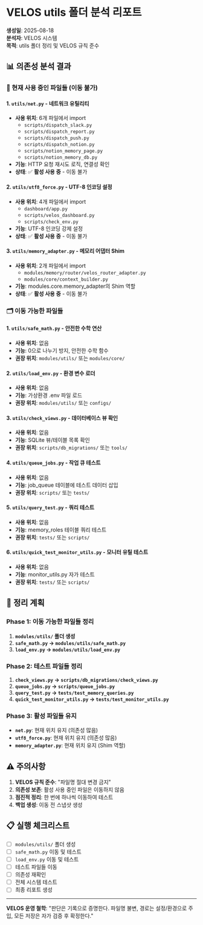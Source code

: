 # VELOS utils 폴더 분석 리포트

**생성일**: 2025-08-18  
**분석자**: VELOS 시스템  
**목적**: utils 폴더 정리 및 VELOS 규칙 준수

## 📊 의존성 분석 결과

### 🔗 현재 사용 중인 파일들 (이동 불가)

#### 1. `utils/net.py` - 네트워크 유틸리티
- **사용 위치**: 6개 파일에서 import
  - `scripts/dispatch_slack.py`
  - `scripts/dispatch_report.py` 
  - `scripts/dispatch_push.py`
  - `scripts/dispatch_notion.py`
  - `scripts/notion_memory_page.py`
  - `scripts/notion_memory_db.py`
- **기능**: HTTP 요청 재시도 로직, 연결성 확인
- **상태**: ✅ **활성 사용 중** - 이동 불가

#### 2. `utils/utf8_force.py` - UTF-8 인코딩 설정
- **사용 위치**: 4개 파일에서 import
  - `dashboard/app.py`
  - `scripts/velos_dashboard.py`
  - `scripts/check_env.py`
- **기능**: UTF-8 인코딩 강제 설정
- **상태**: ✅ **활성 사용 중** - 이동 불가

#### 3. `utils/memory_adapter.py` - 메모리 어댑터 Shim
- **사용 위치**: 2개 파일에서 import
  - `modules/memory/router/velos_router_adapter.py`
  - `modules/core/context_builder.py`
- **기능**: modules.core.memory_adapter의 Shim 역할
- **상태**: ✅ **활성 사용 중** - 이동 불가

### 🗂️ 이동 가능한 파일들

#### 1. `utils/safe_math.py` - 안전한 수학 연산
- **사용 위치**: 없음
- **기능**: 0으로 나누기 방지, 안전한 수학 함수
- **권장 위치**: `modules/utils/` 또는 `modules/core/`

#### 2. `utils/load_env.py` - 환경 변수 로더
- **사용 위치**: 없음
- **기능**: 가상환경 .env 파일 로드
- **권장 위치**: `modules/utils/` 또는 `configs/`

#### 3. `utils/check_views.py` - 데이터베이스 뷰 확인
- **사용 위치**: 없음
- **기능**: SQLite 뷰/테이블 목록 확인
- **권장 위치**: `scripts/db_migrations/` 또는 `tools/`

#### 4. `utils/queue_jobs.py` - 작업 큐 테스트
- **사용 위치**: 없음
- **기능**: job_queue 테이블에 테스트 데이터 삽입
- **권장 위치**: `scripts/` 또는 `tests/`

#### 5. `utils/query_test.py` - 쿼리 테스트
- **사용 위치**: 없음
- **기능**: memory_roles 테이블 쿼리 테스트
- **권장 위치**: `tests/` 또는 `scripts/`

#### 6. `utils/quick_test_monitor_utils.py` - 모니터 유틸 테스트
- **사용 위치**: 없음
- **기능**: monitor_utils.py 자가 테스트
- **권장 위치**: `tests/` 또는 `scripts/`

## 🎯 정리 계획

### Phase 1: 이동 가능한 파일들 정리
1. **`modules/utils/` 폴더 생성**
2. **`safe_math.py` → `modules/utils/safe_math.py`**
3. **`load_env.py` → `modules/utils/load_env.py`**

### Phase 2: 테스트 파일들 정리
1. **`check_views.py` → `scripts/db_migrations/check_views.py`**
2. **`queue_jobs.py` → `scripts/queue_jobs.py`**
3. **`query_test.py` → `tests/test_memory_queries.py`**
4. **`quick_test_monitor_utils.py` → `tests/test_monitor_utils.py`**

### Phase 3: 활성 파일들 유지
- **`net.py`**: 현재 위치 유지 (의존성 많음)
- **`utf8_force.py`**: 현재 위치 유지 (의존성 많음)
- **`memory_adapter.py`**: 현재 위치 유지 (Shim 역할)

## ⚠️ 주의사항

1. **VELOS 규칙 준수**: "파일명 절대 변경 금지"
2. **의존성 보존**: 활성 사용 중인 파일은 이동하지 않음
3. **점진적 정리**: 한 번에 하나씩 이동하여 테스트
4. **백업 생성**: 이동 전 스냅샷 생성

## 📋 실행 체크리스트

- [ ] `modules/utils/` 폴더 생성
- [ ] `safe_math.py` 이동 및 테스트
- [ ] `load_env.py` 이동 및 테스트
- [ ] 테스트 파일들 이동
- [ ] 의존성 재확인
- [ ] 전체 시스템 테스트
- [ ] 최종 리포트 생성

---
**VELOS 운영 철학**: "판단은 기록으로 증명한다. 파일명 불변, 경로는 설정/환경으로 주입, 모든 저장은 자가 검증 후 확정한다."








